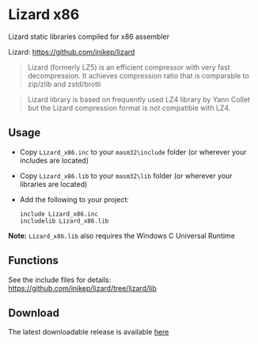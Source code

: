 # Lizard x86

Lizard static libraries compiled for x86 assembler 

Lizard: https://github.com/inikep/lizard

> Lizard (formerly LZ5) is an efficient compressor with very fast decompression. It achieves compression ratio that is comparable to zip/zlib and zstd/brotli

> Lizard library is based on frequently used LZ4 library by Yann Collet but the Lizard compression format is not compatible with LZ4.

## Usage

* Copy `Lizard_x86.inc` to your `masm32\include` folder (or wherever your includes are located)

* Copy `Lizard_x86.lib` to your `masm32\lib` folder (or wherever your libraries are located)

* Add the following to your project:
  
  ```assembly
  include Lizard_x86.inc
  includelib Lizard_x86.lib
  ```

**Note:** `Lizard_x86.lib` also requires the Windows C Universal Runtime

## Functions

See the include files for details: https://github.com/inikep/lizard/tree/lizard/lib

## Download

The latest downloadable release is available [here](https://github.com/mrfearless/libraries/blob/master/releases/Lizard_x86.zip?raw=true)
